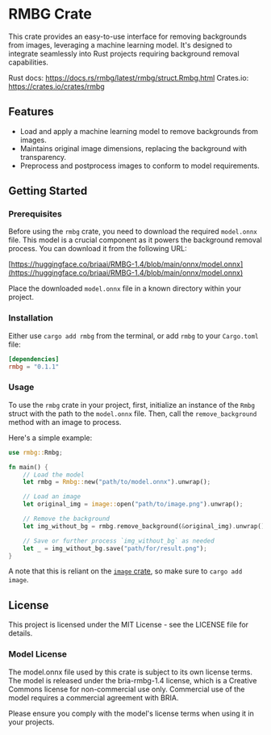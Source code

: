 # RMBG Crate

This crate provides an easy-to-use interface for removing backgrounds from images, leveraging a machine learning model.
It's designed to integrate seamlessly into Rust projects requiring background removal capabilities.

Rust docs: https://docs.rs/rmbg/latest/rmbg/struct.Rmbg.html
Crates.io: https://crates.io/crates/rmbg

## Features

- Load and apply a machine learning model to remove backgrounds from images.
- Maintains original image dimensions, replacing the background with transparency.
- Preprocess and postprocess images to conform to model requirements.

## Getting Started

### Prerequisites

Before using the `rmbg` crate, you need to download the required `model.onnx` file. This model is a crucial component as
it powers the background removal process. You can download it from the following URL:

[https://huggingface.co/briaai/RMBG-1.4/blob/main/onnx/model.onnx](https://huggingface.co/briaai/RMBG-1.4/blob/main/onnx/model.onnx)

Place the downloaded `model.onnx` file in a known directory within your project.

### Installation

Either use `cargo add rmbg` from the terminal, or add `rmbg` to your `Cargo.toml` file:

```toml
[dependencies]
rmbg = "0.1.1"
```

### Usage

To use the `rmbg` crate in your project, first, initialize an instance of the `Rmbg` struct with the path to
the `model.onnx` file. Then, call the `remove_background` method with an image to process.

Here's a simple example:

```rust
use rmbg::Rmbg;

fn main() {
    // Load the model
    let rmbg = Rmbg::new("path/to/model.onnx").unwrap();

    // Load an image
    let original_img = image::open("path/to/image.png").unwrap();

    // Remove the background
    let img_without_bg = rmbg.remove_background(&original_img).unwrap();

    // Save or further process `img_without_bg` as needed
    let _ = img_without_bg.save("path/for/result.png");
}
```

A note that this is reliant on the [`image` crate](https://crates.io/crates/image), so make sure to `cargo add image`.

## License

This project is licensed under the MIT License - see the LICENSE file for details.

### Model License

The model.onnx file used by this crate is subject to its own license terms. The model is released under the
bria-rmbg-1.4 license, which is a Creative Commons license for non-commercial use only. Commercial use of the model
requires a commercial agreement with BRIA.

Please ensure you comply with the model's license terms when using it in your projects.

